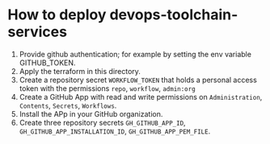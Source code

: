 # How to deploy devops-toolchain-services

1. Provide github authentication; for example by setting the env variable GITHUB_TOKEN. 
2. Apply the terraform in this directory.
3. Create a repository secret `WORKFLOW_TOKEN` that holds a personal access token with the permissions `repo`, `workflow`, `admin:org`
4. Create a GitHub App with read and write permissions on `Administration`, `Contents`, `Secrets`, `Workflows`.
5. Install the APp in your GitHub organization.
6. Create three repository secrets `GH_GITHUB_APP_ID`, `GH_GITHUB_APP_INSTALLATION_ID`, `GH_GITHUB_APP_PEM_FILE`.
